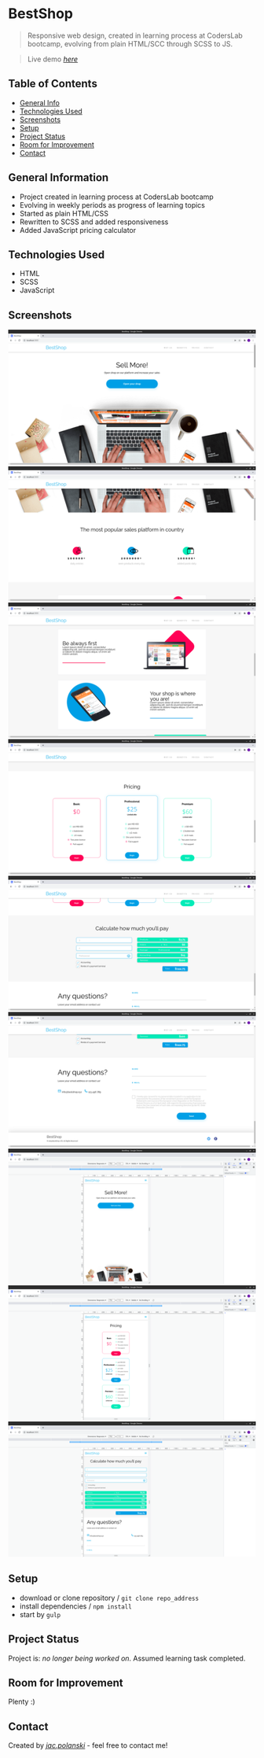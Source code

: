 
# BestShop
> Responsive web design, created in learning process at CodersLab bootcamp, evolving from plain HTML/SCC through SCSS to JS.

> Live demo [_here_](https://jacpolanski.github.io/BestShop/)

## Table of Contents
* [General Info](#general-information)
* [Technologies Used](#technologies-used)
* [Screenshots](#screenshots)
* [Setup](#setup)
* [Project Status](#project-status)
* [Room for Improvement](#room-for-improvement)
* [Contact](#contact)



## General Information
- Project created in learning process at CodersLab bootcamp
- Evolving in weekly periods as progress of learning topics
- Started as plain HTML/CSS
- Rewritten to SCSS and added responsiveness
- Added JavaScript pricing calculator


## Technologies Used
- HTML
- SCSS
- JavaScript

## Screenshots
![1](./screenshots/1.png)
![2](./screenshots/2.png)
![3](./screenshots/3.png)
![4](./screenshots/4.png)
![6](./screenshots/6.png)
![7](./screenshots/7.png)
![8](./screenshots/8.png)
![9](./screenshots/9.png)
![10](./screenshots/10.png)




## Setup
- download or clone repository / `git clone repo_address`
- install dependencies / `npm install`
- start by `gulp`


## Project Status
Project is: _no longer being worked on_. Assumed learning task completed.


## Room for Improvement
Plenty :)

## Contact
Created by [_jac.polanski_](https://www.linkedin.com/in/polanski-jacek/) - feel free to contact me!
